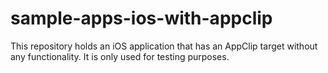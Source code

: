 # sample-apps-ios-with-appclip

This repository holds an iOS application that has an AppClip target without any functionality. It is only used for testing purposes.
